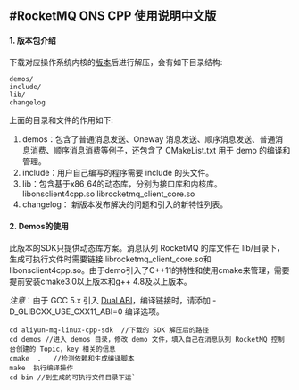 #RocketMQ ONS CPP 使用说明中文版
-------------
#### 1. 版本包介绍

下载对应操作系统内核的[版本](https://github.com/ShannonDing/rocketmq-ons-cpp/releases)后进行解压，会有如下目录结构: 
```
demos/
include/
lib/
changelog
```
上面的目录和文件的作用如下: 
1. demos：包含了普通消息发送、Oneway 消息发送、顺序消息发送、普通消息消费、顺序消息消费等例子，还包含了 CMakeList.txt 用于 demo 的编译和管理。
2. include：用户自己编写的程序需要 include 的头文件。 
3. lib：包含基于x86_64的动态库，分别为接口库和内核库。
      libonsclient4cpp.so
      librocketmq_client_core.so
4. changelog： 新版本发布解决的问题和引入的新特性列表。

#### 2. Demos的使用
此版本的SDK只提供动态库方案。消息队列 RocketMQ 的库文件在 lib/目录下，生成可执行文件时需要链接 librocketmq_client_core.so和 libonsclient4cpp.so。由于demo引入了C++11的特性和使用cmake来管理，需要提前安装cmake3.0以上版本和g++ 4.8及以上版本。 

*注意*：由于 GCC 5.x 引入 [Dual ABI](https://gcc.gnu.org/onlinedocs/libstdc++/manual/using_dual_abi.html)，编译链接时，请添加 -D_GLIBCXX_USE_CXX11_ABI=0 编译选项。
```
cd aliyun-mq-linux-cpp-sdk  //下载的 SDK 解压后的路径
cd demos //进入 demos 目录，修改 demo 文件，填入自己在消息队列 RocketMQ 控制台创建的 Topic，key 相关的信息
cmake  .   //检测依赖和生成编译脚本
make  执行编译操作
cd bin //到生成的可执行文件目录下运`
```